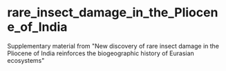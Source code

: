 # rare_insect_damage_in_the_Pliocene_of_India
Supplementary material from "New discovery of rare insect damage in the Pliocene of India reinforces the biogeographic history of Eurasian ecosystems"
